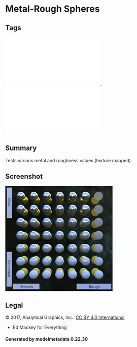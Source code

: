 # Metal-Rough Spheres

## Tags

![core](../../Models-core.md), ![testing](../../Models-testing.md)

## Summary

Tests various metal and roughness values (texture mapped).

## Screenshot

![screenshot](screenshot/screenshot.png)

## Legal

&copy; 2017, Analytical Graphics, Inc.. [CC BY 4.0 International](https://creativecommons.org/licenses/by/4.0/legalcode)

 - Ed Mackey for Everything

#### Generated by modelmetadata 0.22.30